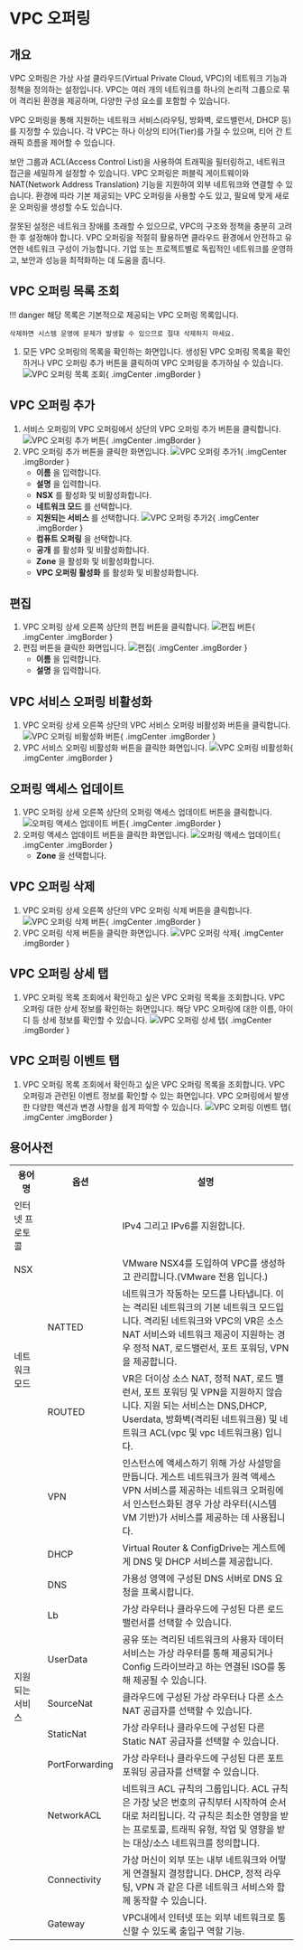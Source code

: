 
# VPC 오퍼링

## 개요
VPC 오퍼링은 가상 사설 클라우드(Virtual Private Cloud, VPC)의 네트워크 기능과 정책을 정의하는 설정입니다.
VPC는 여러 개의 네트워크를 하나의 논리적 그룹으로 묶어 격리된 환경을 제공하며, 다양한 구성 요소를 포함할 수 있습니다.

VPC 오퍼링을 통해 지원하는 네트워크 서비스(라우팅, 방화벽, 로드밸런서, DHCP 등)를 지정할 수 있습니다.
각 VPC는 하나 이상의 티어(Tier)를 가질 수 있으며, 티어 간 트래픽 흐름을 제어할 수 있습니다.

보안 그룹과 ACL(Access Control List)을 사용하여 트래픽을 필터링하고, 네트워크 접근을 세밀하게 설정할 수 있습니다.
VPC 오퍼링은 퍼블릭 게이트웨이와 NAT(Network Address Translation) 기능을 지원하여 외부 네트워크와 연결할 수 있습니다.
환경에 따라 기본 제공되는 VPC 오퍼링을 사용할 수도 있고, 필요에 맞게 새로운 오퍼링을 생성할 수도 있습니다.

잘못된 설정은 네트워크 장애를 초래할 수 있으므로, VPC의 구조와 정책을 충분히 고려한 후 설정해야 합니다.
VPC 오퍼링을 적절히 활용하면 클라우드 환경에서 안전하고 유연한 네트워크 구성이 가능합니다.
기업 또는 프로젝트별로 독립적인 네트워크를 운영하고, 보안과 성능을 최적화하는 데 도움을 줍니다.

## VPC 오퍼링 목록 조회
!!! danger
    해당 목록은 기본적으로 제공되는 VPC 오퍼링 목록입니다.

    삭제하면 시스템 운영에 문제가 발생할 수 있으므로 절대 삭제하지 마세요.

1. 모든 VPC 오퍼링의 목록을 확인하는 화면입니다. 생성된 VPC 오퍼링 목록을 확인하거나 VPC 오퍼링 추가 버튼을 클릭하여 VPC 오퍼링을 추가하실 수 있습니다.
    ![VPC 오퍼링 목록 조회](../../assets/images/admin-guide/mold/offering/vpc/vpc-offering-dashboard.png){ .imgCenter .imgBorder }


## VPC 오퍼링 추가
1. 서비스 오퍼링의 VPC 오퍼링에서 상단의 VPC 오퍼링 추가 버튼을 클릭합니다.
    ![VPC 오퍼링 추가 버튼](../../assets/images/admin-guide/mold/offering/vpc/vpc-offering-add-01.png){ .imgCenter .imgBorder }
2. VPC 오퍼링 추가 버튼을 클릭한 화면입니다.
    ![VPC 오퍼링 추가1](../../assets/images/admin-guide/mold/offering/vpc/vpc-offering-add-02.png){ .imgCenter .imgBorder }
    - **이름** 을 입력합니다.
    - **설명** 을 입력합니다.
    - **NSX** 를 활성화 및 비활성화합니다.
    - **네트워크 모드** 를 선택합니다.
    - **지원되는 서비스** 를 선택합니다.
    ![VPC 오퍼링 추가2](../../assets/images/admin-guide/mold/offering/vpc/vpc-offering-add-03.png){ .imgCenter .imgBorder }
    - **컴퓨트 오퍼링** 을 선택합니다.
    - **공개** 를 활성화 및 비활성화합니다.
    - **Zone** 을 활성화 및 비활성화합니다.
    - **VPC 오퍼링 활성화** 를 활성화 및 비활성화합니다.

## 편집
1. VPC 오퍼링 상세 오른쪽 상단의 편집 버튼을 클릭합니다.
    ![편집 버튼](../../assets/images/admin-guide/mold/offering/vpc/vpc-offering-update-01.png){ .imgCenter .imgBorder }
2. 편집 버튼을 클릭한 화면입니다.
    ![편집](../../assets/images/admin-guide/mold/offering/vpc/vpc-offering-update-02.png){ .imgCenter .imgBorder }
    - **이름** 을 입력합니다.
    - **설명** 을 입력합니다.

## VPC 서비스 오퍼링 비활성화
1. VPC 오퍼링 상세 오른쪽 상단의 VPC 서비스 오퍼링 비활성화 버튼을 클릭합니다.
    ![VPC 오퍼링 비활성화 버튼](../../assets/images/admin-guide/mold/offering/vpc/vpc-offering-service-disable-01.png){ .imgCenter .imgBorder }
2. VPC 서비스 오퍼링 비활성화 버튼을 클릭한 화면입니다.
    ![VPC 오퍼링 비활성화](../../assets/images/admin-guide/mold/offering/vpc/vpc-offering-service-disable-02.png){ .imgCenter .imgBorder }

## 오퍼링 액세스 업데이트
1. VPC 오퍼링 상세 오른쪽 상단의 오퍼링 액세스 업데이트 버튼을 클릭합니다.
    ![오퍼링 액세스 업데이트 버튼](../../assets/images/admin-guide/mold/offering/vpc/vpc-offering-access-update-01.png){ .imgCenter .imgBorder }
2. 오퍼링 액세스 업데이트 버튼을 클릭한 화면입니다.
    ![오퍼링 액세스 업데이트](../../assets/images/admin-guide/mold/offering/vpc/vpc-offering-access-update-02.png){ .imgCenter .imgBorder }
    - **Zone** 을 선택합니다.

## VPC 오퍼링 삭제
1. VPC 오퍼링 상세 오른쪽 상단의 VPC 오퍼링 삭제 버튼을 클릭합니다.
    ![VPC 오퍼링 삭제 버튼](../../assets/images/admin-guide/mold/offering/vpc/vpc-offering-delete-01.png){ .imgCenter .imgBorder }
2. VPC 오퍼링 삭제 버튼을 클릭한 화면입니다.
    ![VPC 오퍼링 삭제](../../assets/images/admin-guide/mold/offering/vpc/vpc-offering-delete-02.png){ .imgCenter .imgBorder }

## VPC 오퍼링 상세 탭
1. VPC 오퍼링 목록 조회에서 확인하고 싶은 VPC 오퍼링 목록을 조회합니다. VPC 오퍼링 대한 상세 정보를 확인하는 화면입니다. 해당 VPC 오퍼링에 대한 이름, 아이디 등 상세 정보를 확인할 수 있습니다.
    ![VPC 오퍼링 상세 탭](../../assets/images/admin-guide/mold/offering/vpc/vpc-offering-info.png){ .imgCenter .imgBorder }

## VPC 오퍼링 이벤트 탭
1. VPC 오퍼링 목록 조회에서 확인하고 싶은 VPC 오퍼링 목록을 조회합니다. VPC 오퍼링과 관련된 이벤트 정보를 확인할 수 있는 화면입니다. VPC 오퍼링에서 발생한 다양한 액션과 변경 사항을 쉽게 파악할 수 있습니다.
    ![VPC 오퍼링 이벤트 탭](../../assets/images/admin-guide/mold/offering/vpc/vpc-offering-event.png){ .imgCenter .imgBorder }


## 용어사전
<!-- |  용어명      | 옵션 | 설명                        |
| :---------: | :-: | :----------------------------------: |
| VPC 오퍼링 유형 | 고정 오퍼링 | 사용자가 사용자 정의할 수 없음 |
|  | 사용자 정의 제한 | 사용자가 제공에서 설정한 매개변수 내에서 컴퓨팅을 사용자 정의할 수 있는 자유도 있음 |
|  | 사용자 정의 제한 없음 | 사용자가 원하는 값을 설정할 수 있음 | -->
<table>
  <tr>
    <th>용어명</th>
    <th>옵션</th>
    <th>설명</th>
  </tr>
  <tr>
    <td>인터넷 프로토콜</td>
    <td></td>
    <td>IPv4 그리고 IPv6를 지원합니다.</td>
  </tr>
  <tr>
    <td>NSX</td>
    <td></td>
    <td>VMware NSX4를 도입하여 VPC를 생성하고 관리합니다.(VMware 전용 입니다.)</td>
  </tr>
  <tr>
    <td rowspan="2">네트워크 모드</td>
    <td>NATTED</td>
    <td>네트워크가 작동하는 모드를 나타냅니다. 이는 격리된 네트워크의 기본 네트워크 모드입니다. 격리된 네트워크와 VPC의 VR은 소스 NAT 서비스와 네트워크 제공이 지원하는 경우 정적 NAT, 로드밸런서, 포트 포워딩, VPN을 제공합니다.</td>
  </tr>
  <tr>
    <td>ROUTED</td>
    <td>VR은 더이상 소스 NAT, 정적 NAT, 로드 밸런서, 포트 포워딩 및 VPN을 지원하지 않습니다. 지원 되는 서비스는 DNS,DHCP, Userdata, 방화벽(격리된 네트워크용) 및 네트워크 ACL(vpc 및 vpc 네트워크용) 입니다.</td>
  </tr>
  <tr>
    <td rowspan="13">지원되는 서비스</td>
    <td>VPN</td>
    <td>인스턴스에 액세스하기 위해 가상 사설망을 만듭니다. 게스트 네트워크가 원격 액세스 VPN 서비스를 제공하는 네트워크 오퍼링에서 인스턴스화된 경우 가상 라우터(시스템 VM 기반)가 서비스를 제공하는 데 사용됩니다. </td>
  </tr>
  <tr>
    <td>DHCP</td>
    <td>Virtual Router & ConfigDrive는 게스트에게 DNS 및 DHCP 서비스를 제공합니다.</td>
  </tr>
  <tr>
    <td>DNS</td>
    <td>가용성 영역에 구성된 DNS 서버로 DNS 요청을 프록시합니다.</td>
  </tr>
  <tr>
    <td>Lb</td>
    <td>가상 라우터나 클라우드에 구성된 다른 로드 밸런서를 선택할 수 있습니다.</td>
  </tr>
  <tr>
    <td>UserData</td>
    <td>공유 또는 격리된 네트워크의 사용자 데이터 서비스는 가상 라우터를 통해 제공되거나 Config 드라이브라고 하는 연결된 ISO를 통해 제공될 수 있습니다.</td>
  </tr>
  <tr>
    <td>SourceNat</td>
    <td>클라우드에 구성된 가상 라우터나 다른 소스 NAT 공급자를 선택할 수 있습니다.</td>
  </tr>
  <tr>
    <td>StaticNat</td>
    <td>가상 라우터나 클라우드에 구성된 다른 Static NAT 공급자를 선택할 수 있습니다.</td>
  </tr>
  <tr>
    <td>PortForwarding</td>
    <td>가상 라우터나 클라우드에 구성된 다른 포트포워딩 공급자를 선택할 수 있습니다.</td>
  </tr>
  <tr>
    <td>NetworkACL</td>
    <td>네트워크 ACL 규칙의 그룹입니다. ACL 규칙은 가장 낮은 번호의 규칙부터 시작하여 순서대로 처리됩니다. 각 규칙은 최소한 영향을 받는 프로토콜, 트래픽 유형, 작업 및 영향을 받는 대상/소스 네트워크를 정의합니다.</td>

  </tr>
  <tr>
    <td>Connectivity</td>
    <td>가상 머신이 외부 또는 내부 네트워크와 어떻게 연결될지 결정합니다. DHCP, 정적 라우팅, VPN 과 같은 다른 네트워크 서비스와 함께 동작할 수 있습니다.</td>
  </tr>
  <tr>
    <td>Gateway</td>
    <td>VPC내에서 인터넷 또는 외부 네트워크로 통신할 수 있도록 출입구 역할 기능.</td>
  </tr>
</table>
